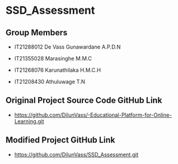 # SSD_Assessment

## Group Members

* IT21288012 De Vass Gunawardane A.P.D.N

* IT21355028 Marasinghe M.M.C

* IT21268076 Karunathilaka H.M.C.H

* IT21208430 Athuluwage T.N


## Original Project Source Code GitHub Link
* https://github.com/DilunVass/-Educational-Platform-for-Online-Learning.git

## Modified Project GitHub Link
* https://github.com/DilunVass/SSD_Assessment.git